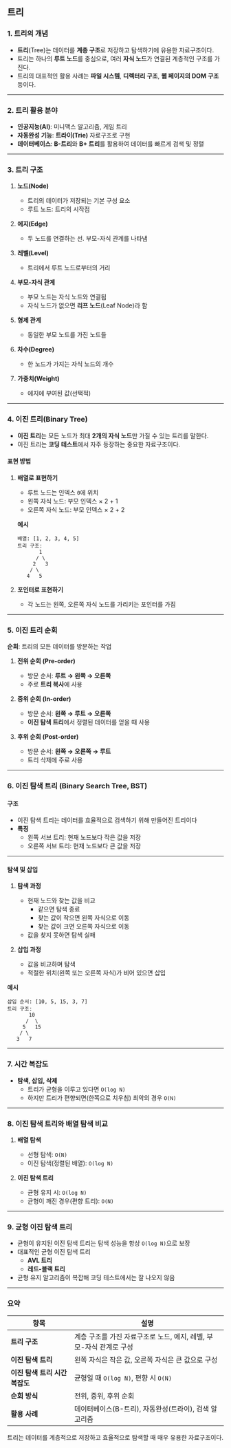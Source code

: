 ## **트리**

### **1. 트리의 개념**

- **트리**(Tree)는 데이터를 **계층 구조**로 저장하고 탐색하기에 유용한 자료구조이다.
- 트리는 하나의 **루트 노드**를 중심으로, 여러 **자식 노드**가 연결된 계층적인 구조를 가진다.
- 트리의 대표적인 활용 사례는 **파일 시스템**, **디렉터리 구조**, **웹 페이지의 DOM 구조** 등이다.

---

### **2. 트리 활용 분야**

- **인공지능(AI)**: 미니맥스 알고리즘, 게임 트리
- **자동완성 기능**: **트라이(Trie)** 자료구조로 구현
- **데이터베이스**: **B-트리**와 **B+ 트리**를 활용하여 데이터를 빠르게 검색 및 정렬

---

### **3. 트리 구조**

1. **노드(Node)**
   - 트리의 데이터가 저장되는 기본 구성 요소
   - 루트 노드: 트리의 시작점

2. **에지(Edge)**
   - 두 노드를 연결하는 선. 부모-자식 관계를 나타냄

3. **레벨(Level)**
   - 트리에서 루트 노드로부터의 거리

4. **부모-자식 관계**
   - 부모 노드는 자식 노드와 연결됨
   - 자식 노드가 없으면 **리프 노드**(Leaf Node)라 함

5. **형제 관계**
   - 동일한 부모 노드를 가진 노드들

6. **차수(Degree)**
   - 한 노드가 가지는 자식 노드의 개수

7. **가중치(Weight)**
   - 에지에 부여된 값(선택적)

---

### **4. 이진 트리(Binary Tree)**

- **이진 트리**는 모든 노드가 최대 **2개의 자식 노드**만 가질 수 있는 트리를 말한다.
- 이진 트리는 **코딩 테스트**에서 자주 등장하는 중요한 자료구조이다.

#### **표현 방법**

1. **배열로 표현하기**
   - 루트 노드는 인덱스 `0`에 위치
   - 왼쪽 자식 노드: 부모 인덱스 × 2 + 1
   - 오른쪽 자식 노드: 부모 인덱스 × 2 + 2

   **예시**
   ```
   배열: [1, 2, 3, 4, 5]
   트리 구조:
          1
         / \
        2   3
       / \
      4   5
   ```

2. **포인터로 표현하기**
   - 각 노드는 왼쪽, 오른쪽 자식 노드를 가리키는 포인터를 가짐

---

### **5. 이진 트리 순회**

**순회**: 트리의 모든 데이터를 방문하는 작업

1. **전위 순회 (Pre-order)**
   - 방문 순서: **루트 → 왼쪽 → 오른쪽**
   - 주로 **트리 복사**에 사용

2. **중위 순회 (In-order)**
   - 방문 순서: **왼쪽 → 루트 → 오른쪽**
   - **이진 탐색 트리**에서 정렬된 데이터를 얻을 때 사용

3. **후위 순회 (Post-order)**
   - 방문 순서: **왼쪽 → 오른쪽 → 루트**
   - 트리 삭제에 주로 사용

---

### **6. 이진 탐색 트리 (Binary Search Tree, BST)**

#### **구조**
- 이진 탐색 트리는 데이터를 효율적으로 검색하기 위해 만들어진 트리이다
- **특징**
  - 왼쪽 서브 트리: 현재 노드보다 작은 값을 저장
  - 오른쪽 서브 트리: 현재 노드보다 큰 값을 저장

---

#### **탐색 및 삽입**

1. **탐색 과정**
   - 현재 노드와 찾는 값을 비교
     - 같으면 탐색 종료
     - 찾는 값이 작으면 왼쪽 자식으로 이동
     - 찾는 값이 크면 오른쪽 자식으로 이동
   - 값을 찾지 못하면 탐색 실패

2. **삽입 과정**
   - 값을 비교하며 탐색
   - 적절한 위치(왼쪽 또는 오른쪽 자식)가 비어 있으면 삽입

**예시**
```
삽입 순서: [10, 5, 15, 3, 7]
트리 구조:
       10
      /  \
     5   15
    / \
   3   7
```

---

### **7. 시간 복잡도**

- **탐색, 삽입, 삭제**
  - 트리가 균형을 이루고 있다면  `O(log N)`
  - 하지만 트리가 편향되면(한쪽으로 치우침) 최악의 경우 `O(N)`

---

### **8. 이진 탐색 트리와 배열 탐색 비교**

1. **배열 탐색**
   - 선형 탐색:  `O(N)` 
   - 이진 탐색(정렬된 배열):  `O(log N)`

2. **이진 탐색 트리**
   - 균형 유지 시:  `O(log N)` 
   - 균형이 깨진 경우(편향 트리):  `O(N)` 

---

### **9. 균형 이진 탐색 트리**

- 균형이 유지된 이진 탐색 트리는 탐색 성능을 항상 `O(log N)`으로 보장
- 대표적인 균형 이진 탐색 트리
  - **AVL 트리**
  - **레드-블랙 트리**
- 균형 유지 알고리즘이 복잡해 코딩 테스트에서는 잘 나오지 않음

---

### **요약**

| 항목                   | 설명                                                                 |
|------------------------|----------------------------------------------------------------------|
| **트리 구조**           | 계층 구조를 가진 자료구조로 노드, 에지, 레벨, 부모-자식 관계로 구성 |
| **이진 탐색 트리**       | 왼쪽 자식은 작은 값, 오른쪽 자식은 큰 값으로 구성                  |
| **이진 탐색 트리 시간 복잡도** | 균형일 때  `O(log N)`, 편향 시  `O(N)`                       |
| **순회 방식**           | 전위, 중위, 후위 순회                                             |
| **활용 사례**           | 데이터베이스(B-트리), 자동완성(트라이), 검색 알고리즘               |

트리는 데이터를 계층적으로 저장하고 효율적으로 탐색할 때 매우 유용한 자료구조이다.